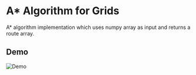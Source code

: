# A* Algorithm for Grids
A* algorithm implementation which uses numpy array as input and returns a route array.

## Demo
![Demo](https://raw.githubusercontent.com/pradishb/a_star_grid/master/assets/demo.png)
